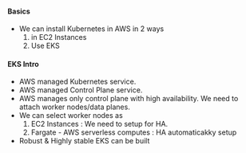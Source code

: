 #### Basics
- We can install Kubernetes in AWS in 2 ways
  1. in EC2 Instances
  2. Use EKS
#### EKS Intro
- AWS managed Kubernetes service.
- AWS managed Control Plane service.
- AWS manages only control plane with high availability. We need to attach worker nodes/data planes.
- We can select worker nodes as
  1. EC2 Instances : We need to setup for HA.
  2. Fargate - AWS serverless computes : HA automaticakky setup
- Robust & Highly stable EKS can be built
